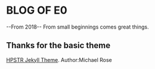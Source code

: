 # BLOG OF E0
--From 2018--
From small beginnings comes great things.

## Thanks for the basic theme
[HPSTR Jekyll Theme](https://github.com/mmistakes). Author:Michael Rose
